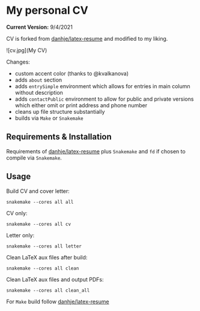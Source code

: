 # My personal CV

**Current Version:** 9/4/2021

CV is forked from [danhje/latex-resume](https://github.com/danhje/latex-resume) and modified to my liking.

![cv.jpg](My CV)

Changes:

- custom accent color (thanks to @kvalkanova)
- adds `about` section
- adds `entrySimple` environment which allows for entries in main column without description
- adds `contactPublic` environment  to allow for public and private versions which either omit or print address and phone number
- cleans up file structure substantially
- builds via `Make` or `Snakemake`

## Requirements & Installation

Requirements of [danhje/latex-resume](https://github.com/danhje/latex-resume) plus `Snakemake` and `fd` if chosen to compile via `Snakemake`.

## Usage

Build CV and cover letter:

```
snakemake --cores all all
```

CV only:

```
snakemake --cores all cv
```

Letter only:

```
snakemake --cores all letter
```

Clean LaTeX aux files after build:

```
snakemake --cores all clean
```

Clean LaTeX aux files and output PDFs:

```
snakemake --cores all clean_all
```

For `Make` build follow [danhje/latex-resume](https://github.com/danhje/latex-resume)

